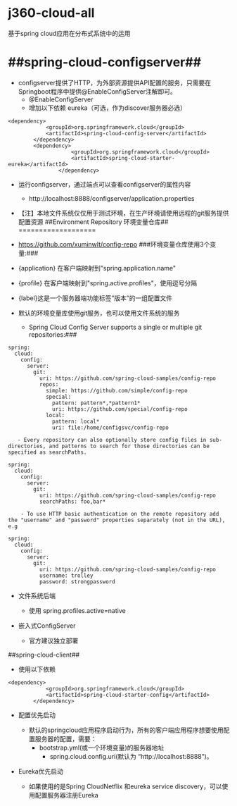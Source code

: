 j360-cloud-all
==============

基于spring cloud应用在分布式系统中的运用

##spring-cloud-configserver##
===================
- configserver提供了HTTP，为外部资源提供API配置的服务，只需要在Springboot程序中提供@EnableConfigServer注解即可。
    - @EnableConfigServer
    - 增加以下依赖 eureka（可选，作为discover服务器必选）
```
<dependency>
            <groupId>org.springframework.cloud</groupId>
            <artifactId>spring-cloud-config-server</artifactId>
        </dependency>
        <dependency>
                    <groupId>org.springframework.cloud</groupId>
                    <artifactId>spring-cloud-starter-eureka</artifactId>
                </dependency>
```
- 运行configserver，通过端点可以查看configserver的属性内容
    - http://localhost:8888/configserver/application.properties

- 【注】本地文件系统仅仅用于测试环境，在生产环境请使用远程的git服务提供配置资源
##Environment Repository 环境变量仓库##
===================
- https://github.com/xuminwlt/config-repo
###环境变量仓库使用3个变量:###
- {application} 在客户端映射到"spring.application.name"
- {profile} 在客户端映射到"spring.active.profiles"，使用逗号分隔
- {label}这是一个服务器端功能标签“版本”的一组配置文件


- 默认的环境变量库使用git服务，也可以使用文件系统的服务
    -  Spring Cloud Config Server supports a single or multiple git repositories:###
```
spring:
  cloud:
    config:
      server:
        git:
          uri: https://github.com/spring-cloud-samples/config-repo
          repos:
            simple: https://github.com/simple/config-repo
            special:
              pattern: pattern*,*pattern1*
              uri: https://github.com/special/config-repo
            local:
              pattern: local*
              uri: file:/home/configsvc/config-repo
```
       - Every repository can also optionally store config files in sub-directories, and patterns to search for those directories can be specified as searchPaths. 
```
spring:
  cloud:
    config:
      server:
        git:
          uri: https://github.com/spring-cloud-samples/config-repo
          searchPaths: foo,bar*
```
        - To use HTTP basic authentication on the remote repository add the "username" and "password" properties separately (not in the URL), e.g
```
spring:
  cloud:
    config:
      server:
        git:
          uri: https://github.com/spring-cloud-samples/config-repo
          username: trolley
          password: strongpassword
```
- 文件系统后端
    - 使用 spring.profiles.active=native

- 嵌入式ConfigServer
    - 官方建议独立部署

##spring-cloud-client##
- 使用以下依赖
```
<dependency>
            <groupId>org.springframework.cloud</groupId>
            <artifactId>spring-cloud-starter-config</artifactId>
        </dependency>
```
- 配置优先启动
    - 默认的springcloud应用程序启动行为，所有的客户端应用程序想要使用配置服务器的配置，需要：
        -   bootstrap.yml(或一个环境变量)的服务器地址
            - spring.cloud.config.uri(默认为 “http://localhost:8888”)。
    
- Eureka优先启动
    - 如果使用的是Spring CloudNetflix 和eureka service discovery，可以使用配置服务器注册Eureka
